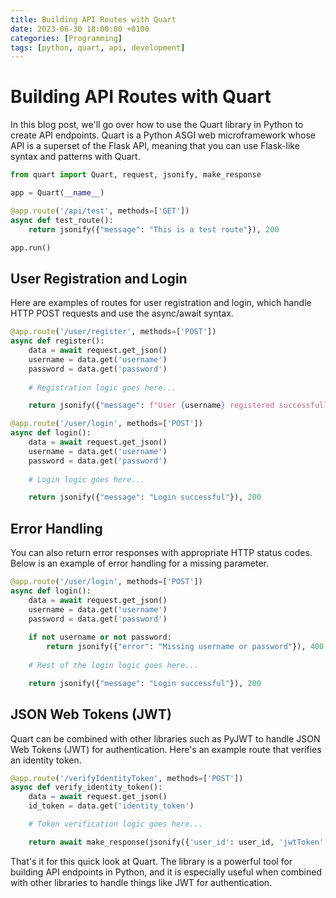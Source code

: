 ```yaml
---
title: Building API Routes with Quart
date: 2023-06-30 18:00:00 +0100
categories: [Programming]
tags: [python, quart, api, development]
---
```


# Building API Routes with Quart

In this blog post, we'll go over how to use the Quart library in Python to create API endpoints. Quart is a Python ASGI web microframework whose API is a superset of the Flask API, meaning that you can use Flask-like syntax and patterns with Quart.

```python
from quart import Quart, request, jsonify, make_response

app = Quart(__name__)

@app.route('/api/test', methods=['GET'])
async def test_route():
    return jsonify({"message": "This is a test route"}), 200

app.run()
```

## User Registration and Login

Here are examples of routes for user registration and login, which handle HTTP POST requests and use the async/await syntax.

```python
@app.route('/user/register', methods=['POST'])
async def register():
    data = await request.get_json()
    username = data.get('username')
    password = data.get('password')
    
    # Registration logic goes here...

    return jsonify({"message": f"User {username} registered successfully"}), 200

@app.route('/user/login', methods=['POST'])
async def login():
    data = await request.get_json()
    username = data.get('username')
    password = data.get('password')
    
    # Login logic goes here...

    return jsonify({"message": "Login successful"}), 200
```

## Error Handling

You can also return error responses with appropriate HTTP status codes. Below is an example of error handling for a missing parameter.

```python
@app.route('/user/login', methods=['POST'])
async def login():
    data = await request.get_json()
    username = data.get('username')
    password = data.get('password')
    
    if not username or not password:
        return jsonify({"error": "Missing username or password"}), 400
    
    # Rest of the login logic goes here...

    return jsonify({"message": "Login successful"}), 200
```

## JSON Web Tokens (JWT)

Quart can be combined with other libraries such as PyJWT to handle JSON Web Tokens (JWT) for authentication. Here's an example route that verifies an identity token.

```python
@app.route('/verifyIdentityToken', methods=['POST'])
async def verify_identity_token():
    data = await request.get_json()
    id_token = data.get('identity_token')

    # Token verification logic goes here...

    return await make_response(jsonify({'user_id': user_id, 'jwtToken': jwtToken}), 200)
```

That's it for this quick look at Quart. The library is a powerful tool for building API endpoints in Python, and it is especially useful when combined with other libraries to handle things like JWT for authentication.